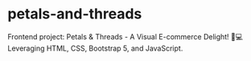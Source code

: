 # petals-and-threads
Frontend project: Petals &amp; Threads - A Visual E-commerce Delight! 🌸💻 Leveraging HTML, CSS, Bootstrap 5, and JavaScript.
